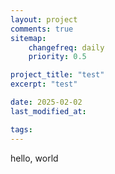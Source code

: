```yaml
---
layout: project
comments: true
sitemap:
    changefreq: daily
    priority: 0.5

project_title: "test"
excerpt: "test"

date: 2025-02-02
last_modified_at: 

tags: 
---
```


hello, world